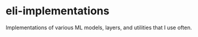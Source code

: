 # eli-implementations
Implementations of various ML models, layers, and utilities that I use often.
